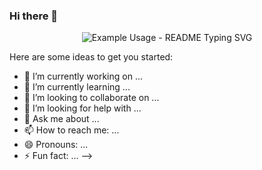 ### Hi there 👋
<p align="center">
  <img src="https://readme-typing-svg.demolab.com/?lines=Hi+I+am+Ecem!;tak +Take+cofee+and+enjoy! &font=Fira%20Code&center=true&width=380&height=50&duration=4000&pause=1000" alt="Example Usage - README Typing SVG">
</p
<!--
**ecem-software/ecem-software** is a ✨ _special_ ✨ repository because its `README.md` (this file) appears on your GitHub profile.

Here are some ideas to get you started:

- 🔭 I’m currently working on ...
- 🌱 I’m currently learning ...
- 👯 I’m looking to collaborate on ...
- 🤔 I’m looking for help with ...
- 💬 Ask me about ...
- 📫 How to reach me: ...
- 😄 Pronouns: ...
- ⚡ Fun fact: ...
-->
